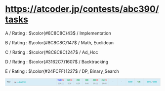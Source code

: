 # https://atcoder.jp/contests/abc390/tasks

A / Rating : $\color{#8C8C8C}43$ / Implementation

B / Rating : $\color{#8C8C8C}147$ / Math, Euclidean

C / Rating : $\color{#8C8C8C}247$ / Ad_Hoc

D / Rating : $\color{#3162C7}1607$ / Backtracking

E / Rating : $\color{#24FCFF}1227$ / DP, Binary_Search

![My Image](https://github.com/kss418/Atcoder/blob/main/ABC/Images/Standings/390.png)
